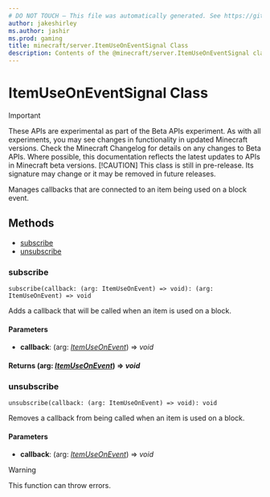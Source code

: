 ```yaml
---
# DO NOT TOUCH — This file was automatically generated. See https://github.com/mojang/minecraftapidocsgenerator to modify descriptions, examples, etc.
author: jakeshirley
ms.author: jashir
ms.prod: gaming
title: minecraft/server.ItemUseOnEventSignal Class
description: Contents of the @minecraft/server.ItemUseOnEventSignal class.
---
```

# ItemUseOnEventSignal Class
>[!IMPORTANT]
>These APIs are experimental as part of the Beta APIs experiment. As with all experiments, you may see changes in functionality in updated Minecraft versions. Check the Minecraft Changelog for details on any changes to Beta APIs. Where possible, this documentation reflects the latest updates to APIs in Minecraft beta versions.
> [!CAUTION]
> This class is still in pre-release.  Its signature may change or it may be removed in future releases.

Manages callbacks that are connected to an item being used on a block event.

## Methods
- [subscribe](#subscribe)
- [unsubscribe](#unsubscribe)

### **subscribe**
`
subscribe(callback: (arg: ItemUseOnEvent) => void): (arg: ItemUseOnEvent) => void
`

Adds a callback that will be called when an item is used on a block.

#### **Parameters**
- **callback**: (arg: [*ItemUseOnEvent*](ItemUseOnEvent.md)) => *void*

#### **Returns** (arg: [*ItemUseOnEvent*](ItemUseOnEvent.md)) => *void*

### **unsubscribe**
`
unsubscribe(callback: (arg: ItemUseOnEvent) => void): void
`

Removes a callback from being called when an item is used on a block.

#### **Parameters**
- **callback**: (arg: [*ItemUseOnEvent*](ItemUseOnEvent.md)) => *void*

> [!WARNING]
> This function can throw errors.
